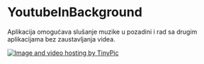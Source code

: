 # YoutubeInBackground

Aplikacija omogućava slušanje muzike u pozadini i rad sa drugim aplikacijama bez zaustavljanja videa. 

<a href="http://tinypic.com?ref=aceafk" target="_blank"><img src="http://i68.tinypic.com/aceafk.jpg" border="0" alt="Image and video hosting by TinyPic"></a>
